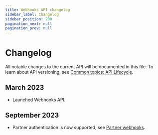 ```yaml
---
title: Webhooks API changelog
sidebar_label: Changelog
sidebar_position: 200
pagination_next: null
pagination_prev: null
---
```


# Changelog

All notable changes to the current API will be documented in this file.
To learn about API versioning, see
[Common topics: API Lifecycle](https://developer.vippsmobilepay.com/docs/common-topics/api-lifecycle/).

## March 2023

* Launched Webhooks API.

## September 2023

* Partner authentication is now supported, see [Partner webhooks](https://developer.vippsmobilepay.com/docs/APIs/webhooks-api/api-guide#partner-webhooks).

